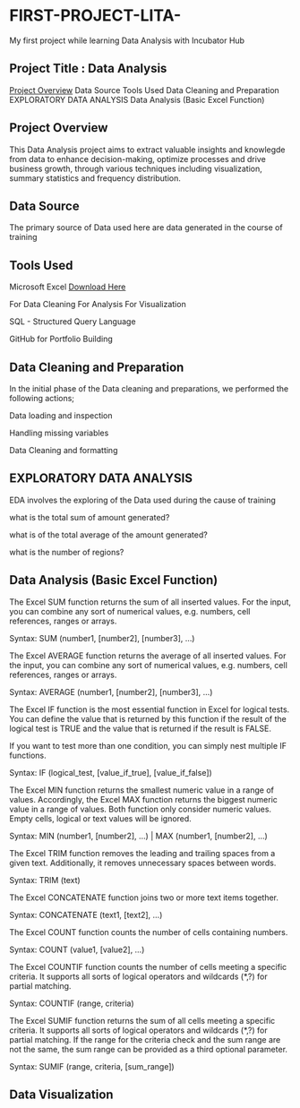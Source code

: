 # FIRST-PROJECT-LITA-
My first project while learning Data Analysis with Incubator Hub 
## Project Title : Data Analysis

[Project Overview](#project-overview)
Data Source
Tools Used
Data Cleaning and Preparation
EXPLORATORY DATA ANALYSIS
Data Analysis (Basic Excel Function)

 

## Project Overview
This Data Analysis project aims to extract valuable insights and knowlegde from data to enhance decision-making, optimize processes and drive business growth, through various techniques including visualization, summary statistics and frequency distribution.
## Data Source 
The primary source of Data used here are data generated in the course of training
## Tools Used
Microsoft Excel [Download Here](https://www.microsoft.com) 

For Data Cleaning
For Analysis
For Visualization

SQL - Structured Query Language

GitHub for Portfolio Building 
## Data Cleaning and Preparation
In the initial phase of the Data cleaning and preparations, we performed the following actions;

Data loading and inspection

Handling missing variables

Data Cleaning and formatting
## EXPLORATORY DATA ANALYSIS
EDA involves the exploring of the Data used during the cause of training

what is the total sum of amount generated?

what is of the total average of the amount generated?

what is the number of regions?

## Data Analysis (Basic Excel Function)
The Excel SUM function returns the sum of all inserted values. For the input, you can combine any sort of numerical values, e.g. numbers, cell references, ranges or arrays.

Syntax: SUM (number1, [number2], [number3], …)

The Excel AVERAGE function returns the average of all inserted values. For the input, you can combine any sort of numerical values, e.g. numbers, cell references, ranges or arrays.

Syntax: AVERAGE (number1, [number2], [number3], …)

The Excel IF function is the most essential function in Excel for logical tests. You can define the value that is returned by this function if the result of the logical test is TRUE and the value that is returned if the result is FALSE.

If you want to test more than one condition, you can simply nest multiple IF functions.

Syntax: IF  (logical_test, [value_if_true], [value_if_false])

The Excel MIN function returns the smallest numeric value in a range of values. Accordingly, the Excel MAX function returns the biggest numeric value in a range of values. Both function only consider numeric values. Empty cells, logical or text values will be ignored.

Syntax: MIN (number1, [number2], …)    |      MAX (number1, [number2], …)

The Excel TRIM function removes the leading and trailing spaces from a given text. Additionally, it removes unnecessary spaces between words.

Syntax: TRIM (text)

The Excel CONCATENATE function joins two or more text items together.

Syntax: CONCATENATE (text1, [text2], …)

The Excel COUNT function counts the number of cells containing numbers.

Syntax: COUNT (value1, [value2], …)

The Excel COUNTIF function counts the number of cells meeting a specific criteria. It supports all sorts of logical operators and wildcards (*,?) for partial matching.

Syntax: COUNTIF (range, criteria)

The Excel SUMIF function returns the sum of all cells meeting a specific criteria. It supports all sorts of logical operators and wildcards (*,?) for partial matching. If the range for the criteria check and the sum range are not the same, the sum range can be provided as a third optional parameter.

Syntax: SUMIF (range, criteria, [sum_range])

## Data Visualization


